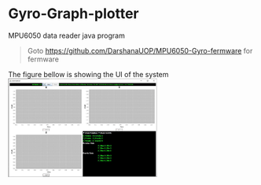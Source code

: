 # Gyro-Graph-plotter
MPU6050 data reader java program
>Goto https://github.com/DarshanaUOP/MPU6050-Gyro-fermware for fermware 

The figure bellow is showing the UI of the system <br>
<img src = "UI.JPG" height = 200 >
